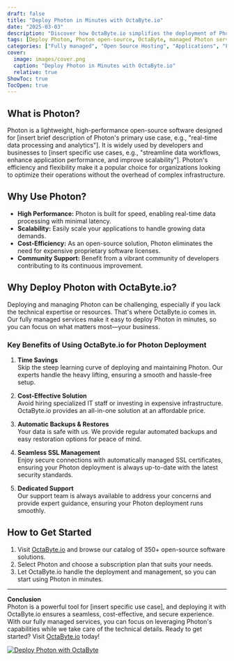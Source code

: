 ```yaml
---
draft: false
title: "Deploy Photon in Minutes with OctaByte.io"
date: "2025-03-03"
description: "Discover how OctaByte.io simplifies the deployment of Photon, a powerful open-source software, with fully managed services. Save time, reduce costs, and enjoy seamless SSL management, automatic backups, and expert support."
tags: [Deploy Photon, Photon open-source, OctaByte, managed Photon services, open-source software deployment, Photon benefits, Photon SSL management, Photon backups, Photon support]
categories: ["Fully managed", "Open Source Hosting", "Applications", "Forum Community", "Fediverse", "Photon"]
cover:
  image: images/cover.png
  caption: "Deploy Photon in Minutes with OctaByte.io"
  relative: true
ShowToc: true
TocOpen: true
---
```



## What is Photon?

Photon is a lightweight, high-performance open-source software designed for [insert brief description of Photon's primary use case, e.g., "real-time data processing and analytics"]. It is widely used by developers and businesses to [insert specific use cases, e.g., "streamline data workflows, enhance application performance, and improve scalability"]. Photon's efficiency and flexibility make it a popular choice for organizations looking to optimize their operations without the overhead of complex infrastructure.

## Why Use Photon?

- **High Performance:** Photon is built for speed, enabling real-time data processing with minimal latency.
- **Scalability:** Easily scale your applications to handle growing data demands.
- **Cost-Efficiency:** As an open-source solution, Photon eliminates the need for expensive proprietary software licenses.
- **Community Support:** Benefit from a vibrant community of developers contributing to its continuous improvement.

## Why Deploy Photon with OctaByte.io?

Deploying and managing Photon can be challenging, especially if you lack the technical expertise or resources. That's where OctaByte.io comes in. Our fully managed services make it easy to deploy Photon in minutes, so you can focus on what matters most—your business.

### Key Benefits of Using OctaByte.io for Photon Deployment

1. **Time Savings**  
   Skip the steep learning curve of deploying and maintaining Photon. Our experts handle the heavy lifting, ensuring a smooth and hassle-free setup.

2. **Cost-Effective Solution**  
   Avoid hiring specialized IT staff or investing in expensive infrastructure. OctaByte.io provides an all-in-one solution at an affordable price.

3. **Automatic Backups & Restores**  
   Your data is safe with us. We provide regular automated backups and easy restoration options for peace of mind.

4. **Seamless SSL Management**  
   Enjoy secure connections with automatically managed SSL certificates, ensuring your Photon deployment is always up-to-date with the latest security standards.

5. **Dedicated Support**  
   Our support team is always available to address your concerns and provide expert guidance, ensuring your Photon deployment runs smoothly.

## How to Get Started

1. Visit [OctaByte.io](https://octabyte.io) and browse our catalog of 350+ open-source software solutions.
2. Select Photon and choose a subscription plan that suits your needs.
3. Let OctaByte.io handle the deployment and management, so you can start using Photon in minutes.

---

**Conclusion**  
Photon is a powerful tool for [insert specific use case], and deploying it with OctaByte.io ensures a seamless, cost-effective, and secure experience. With our fully managed services, you can focus on leveraging Photon's capabilities while we take care of the technical details. Ready to get started? Visit [OctaByte.io](https://octabyte.io) today!

[![Deploy Photon with OctaByte](/images/deploy-on-octabyte.png)](https://octabyte.io/fully-managed-open-source-services/applications/forum-community/photon)
